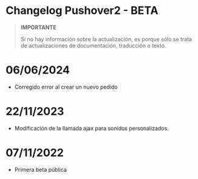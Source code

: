 # Changelog Pushover2  - BETA

>**IMPORTANTE**
>
>Si no hay información sobre la actualización, es porque sólo se trata de actualizaciones de documentación, traducción o texto.

# 06/06/2024
- Corregido error al crear un nuevo pedido

# 22/11/2023
- Modificación de la llamada ajax para sonidos personalizados.

# 07/11/2022
- Primera beta pública

